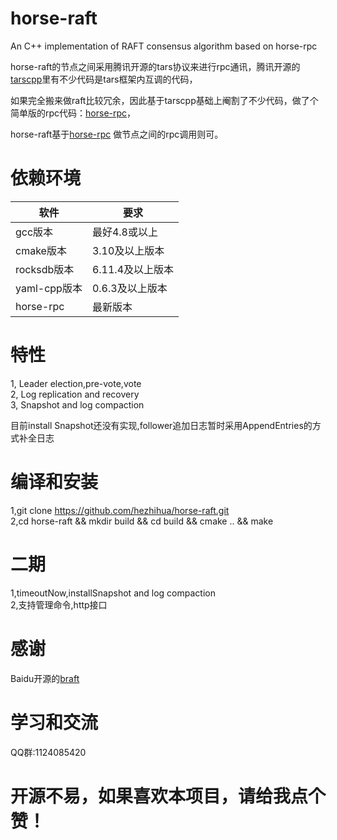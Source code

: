 # horse-raft
An  C++ implementation of RAFT consensus algorithm based on horse-rpc

horse-raft的节点之间采用腾讯开源的tars协议来进行rpc通讯，腾讯开源的[tarscpp](https://github.com/TarsCloud/TarsCpp)里有不少代码是tars框架内互调的代码， 

如果完全搬来做raft比较冗余，因此基于tarscpp基础上阉割了不少代码，做了个简单版的rpc代码：[horse-rpc](https://github.com/hezhihua/horse-rpc)，

horse-raft基于[horse-rpc](https://github.com/hezhihua/horse-rpc) 做节点之间的rpc调用则可。    

# 依赖环境
| 软件	 | 要求 |
| ----- | ----- |
| gcc版本 | 最好4.8或以上 |
| cmake版本 | 3.10及以上版本 |
| rocksdb版本 | 6.11.4及以上版本 |
| yaml-cpp版本 | 0.6.3及以上版本 |
| horse-rpc | 最新版本 |
# 特性
1, Leader election,pre-vote,vote  
2, Log replication and recovery  
3, Snapshot and log compaction 

目前install Snapshot还没有实现,follower追加日志暂时采用AppendEntries的方式补全日志
# 编译和安装

1,git clone https://github.com/hezhihua/horse-raft.git  
2,cd horse-raft && mkdir build && cd build && cmake ..  && make 


# 二期   
1,timeoutNow,installSnapshot and log compaction     
2,支持管理命令,http接口

# 感谢
Baidu开源的[braft](https://github.com/baidu/braft)

# 学习和交流
QQ群:1124085420  
# 开源不易，如果喜欢本项目，请给我点个赞！  

